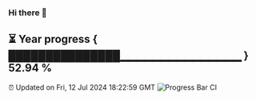 ### Hi there 👋
⏳ Year progress { ███████████████▁▁▁▁▁▁▁▁▁▁▁▁▁▁▁ } 52.94 %
---
⏰ Updated on Fri, 12 Jul 2024 18:22:59 GMT
![Progress Bar CI](https://github.com/liununu/liununu/workflows/Progress%20Bar%20CI/badge.svg)
